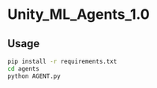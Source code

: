 # Unity_ML_Agents_1.0

## Usage
```cmd
pip install -r requirements.txt
cd agents
python AGENT.py
```
